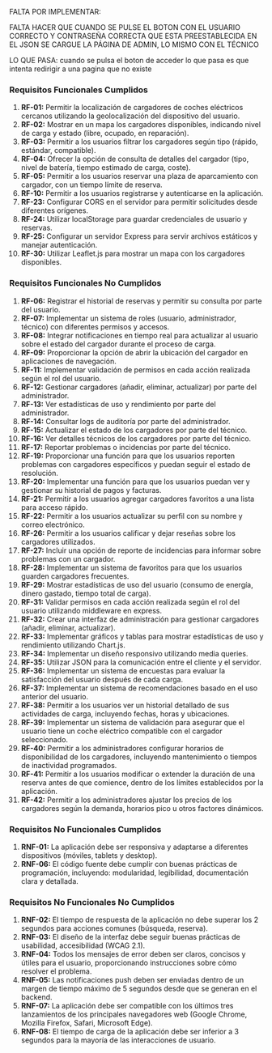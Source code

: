 
FALTA POR IMPLEMENTAR:

FALTA HACER QUE CUANDO SE PULSE EL BOTON CON EL USUARIO CORRECTO Y CONTRASEÑA CORRECTA
QUE ESTA PREESTABLECIDA EN EL JSON SE CARGUE LA PÁGINA DE ADMIN, LO MISMO CON EL TÉCNICO


LO QUE PASA:
cuando se pulsa el boton de acceder lo que pasa es que intenta redirigir a una pagina que no existe 

### Requisitos Funcionales Cumplidos

1. **RF-01:** Permitir la localización de cargadores de coches eléctricos cercanos utilizando la geolocalización del dispositivo del usuario.
2. **RF-02:** Mostrar en un mapa los cargadores disponibles, indicando nivel de carga y estado (libre, ocupado, en reparación).
3. **RF-03:** Permitir a los usuarios filtrar los cargadores según tipo (rápido, estándar, compatible).
4. **RF-04:** Ofrecer la opción de consulta de detalles del cargador (tipo, nivel de batería, tiempo estimado de carga, coste).
5. **RF-05:** Permitir a los usuarios reservar una plaza de aparcamiento con cargador, con un tiempo límite de reserva.
6. **RF-10:** Permitir a los usuarios registrarse y autenticarse en la aplicación.
7. **RF-23:** Configurar CORS en el servidor para permitir solicitudes desde diferentes orígenes.
8. **RF-24:** Utilizar localStorage para guardar credenciales de usuario y reservas.
9. **RF-25:** Configurar un servidor Express para servir archivos estáticos y manejar autenticación.
10. **RF-30:** Utilizar Leaflet.js para mostrar un mapa con los cargadores disponibles.

### Requisitos Funcionales No Cumplidos

1. **RF-06:** Registrar el historial de reservas y permitir su consulta por parte del usuario.
2. **RF-07:** Implementar un sistema de roles (usuario, administrador, técnico) con diferentes permisos y accesos.
3. **RF-08:** Integrar notificaciones en tiempo real para actualizar al usuario sobre el estado del cargador durante el proceso de carga.
4. **RF-09:** Proporcionar la opción de abrir la ubicación del cargador en aplicaciones de navegación.
5. **RF-11:** Implementar validación de permisos en cada acción realizada según el rol del usuario.
6. **RF-12:** Gestionar cargadores (añadir, eliminar, actualizar) por parte del administrador.
7. **RF-13:** Ver estadísticas de uso y rendimiento por parte del administrador.
8. **RF-14:** Consultar logs de auditoría por parte del administrador.
9. **RF-15:** Actualizar el estado de los cargadores por parte del técnico.
10. **RF-16:** Ver detalles técnicos de los cargadores por parte del técnico.
11. **RF-17:** Reportar problemas o incidencias por parte del técnico.
12. **RF-19:** Proporcionar una función para que los usuarios reporten problemas con cargadores específicos y puedan seguir el estado de resolución.
13. **RF-20:** Implementar una función para que los usuarios puedan ver y gestionar su historial de pagos y facturas.
14. **RF-21:** Permitir a los usuarios agregar cargadores favoritos a una lista para acceso rápido.
15. **RF-22:** Permitir a los usuarios actualizar su perfil con su nombre y correo electrónico.
16. **RF-26:** Permitir a los usuarios calificar y dejar reseñas sobre los cargadores utilizados.
17. **RF-27:** Incluir una opción de reporte de incidencias para informar sobre problemas con un cargador.
18. **RF-28:** Implementar un sistema de favoritos para que los usuarios guarden cargadores frecuentes.
19. **RF-29:** Mostrar estadísticas de uso del usuario (consumo de energía, dinero gastado, tiempo total de carga).
20. **RF-31:** Validar permisos en cada acción realizada según el rol del usuario utilizando middleware en express.
21. **RF-32:** Crear una interfaz de administración para gestionar cargadores (añadir, eliminar, actualizar).
22. **RF-33:** Implementar gráficos y tablas para mostrar estadísticas de uso y rendimiento utilizando Chart.js.
23. **RF-34:** Implementar un diseño responsivo utilizando media queries.
24. **RF-35:** Utilizar JSON para la comunicación entre el cliente y el servidor.
25. **RF-36:** Implementar un sistema de encuestas para evaluar la satisfacción del usuario después de cada carga.
26. **RF-37:** Implementar un sistema de recomendaciones basado en el uso anterior del usuario.
27. **RF-38:** Permitir a los usuarios ver un historial detallado de sus actividades de carga, incluyendo fechas, horas y ubicaciones.
28. **RF-39:** Implementar un sistema de validación para asegurar que el usuario tiene un coche eléctrico compatible con el cargador seleccionado.
29. **RF-40:** Permitir a los administradores configurar horarios de disponibilidad de los cargadores, incluyendo mantenimiento o tiempos de inactividad programados.
30. **RF-41:** Permitir a los usuarios modificar o extender la duración de una reserva antes de que comience, dentro de los límites establecidos por la aplicación.
31. **RF-42:** Permitir a los administradores ajustar los precios de los cargadores según la demanda, horarios pico u otros factores dinámicos.

### Requisitos No Funcionales Cumplidos

1. **RNF-01:** La aplicación debe ser responsiva y adaptarse a diferentes dispositivos (móviles, tablets y desktop).
2. **RNF-06:** El código fuente debe cumplir con buenas prácticas de programación, incluyendo: modularidad, legibilidad, documentación clara y detallada.

### Requisitos No Funcionales No Cumplidos

1. **RNF-02:** El tiempo de respuesta de la aplicación no debe superar los 2 segundos para acciones comunes (búsqueda, reserva).
2. **RNF-03:** El diseño de la interfaz debe seguir buenas prácticas de usabilidad, accesibilidad (WCAG 2.1).
3. **RNF-04:** Todos los mensajes de error deben ser claros, concisos y útiles para el usuario, proporcionando instrucciones sobre cómo resolver el problema.
4. **RNF-05:** Las notificaciones push deben ser enviadas dentro de un margen de tiempo máximo de 5 segundos desde que se generan en el backend.
5. **RNF-07:** La aplicación debe ser compatible con los últimos tres lanzamientos de los principales navegadores web (Google Chrome, Mozilla Firefox, Safari, Microsoft Edge).
6. **RNF-08:** El tiempo de carga de la aplicación debe ser inferior a 3 segundos para la mayoría de las interacciones de usuario.